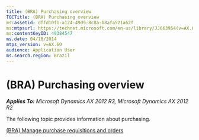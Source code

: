 ```yaml
---
title: (BRA) Purchasing overview
TOCTitle: (BRA) Purchasing overview
ms:assetid: dffd10f1-a124-49d9-8c8a-b8afa521a62f
ms:mtpsurl: https://technet.microsoft.com/en-us/library/JJ663954(v=AX.60)
ms:contentKeyID: 49384547
ms.date: 04/18/2014
mtps_version: v=AX.60
audience: Application User
ms.search.region: Brazil
---
```


# (BRA) Purchasing overview 


_**Applies To:** Microsoft Dynamics AX 2012 R3, Microsoft Dynamics AX 2012 R2_

The following topic provides information about purchasing.

[(BRA) Manage purchase requisitions and orders](bra-manage-purchase-requisitions-and-orders.md)

  


